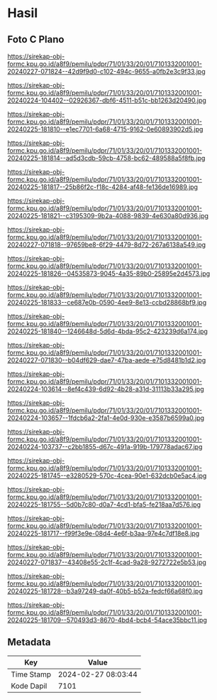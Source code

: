 # Hasil

## Foto C Plano

https://sirekap-obj-formc.kpu.go.id/a8f9/pemilu/pdpr/71/01/33/20/01/7101332001001-20240227-071824--42d9f9d0-c102-494c-9655-a0fb2e3c9f33.jpg

https://sirekap-obj-formc.kpu.go.id/a8f9/pemilu/pdpr/71/01/33/20/01/7101332001001-20240224-104402--02926367-dbf6-4511-b51c-bb1263d20490.jpg

https://sirekap-obj-formc.kpu.go.id/a8f9/pemilu/pdpr/71/01/33/20/01/7101332001001-20240225-181810--e1ec7701-6a68-4715-9162-0e60893902d5.jpg

https://sirekap-obj-formc.kpu.go.id/a8f9/pemilu/pdpr/71/01/33/20/01/7101332001001-20240225-181814--ad5d3cdb-59cb-4758-bc62-489588a5f8fb.jpg

https://sirekap-obj-formc.kpu.go.id/a8f9/pemilu/pdpr/71/01/33/20/01/7101332001001-20240225-181817--25b86f2c-f18c-4284-af48-fe136de16989.jpg

https://sirekap-obj-formc.kpu.go.id/a8f9/pemilu/pdpr/71/01/33/20/01/7101332001001-20240225-181821--c3195309-9b2a-4088-9839-4e630a80d936.jpg

https://sirekap-obj-formc.kpu.go.id/a8f9/pemilu/pdpr/71/01/33/20/01/7101332001001-20240227-071818--97659be8-6f29-4479-8d72-267a6138a549.jpg

https://sirekap-obj-formc.kpu.go.id/a8f9/pemilu/pdpr/71/01/33/20/01/7101332001001-20240225-181826--04535873-9045-4a35-89b0-25895e2d4573.jpg

https://sirekap-obj-formc.kpu.go.id/a8f9/pemilu/pdpr/71/01/33/20/01/7101332001001-20240225-181833--ce687e0b-0590-4ee9-8e13-ccbd28868bf9.jpg

https://sirekap-obj-formc.kpu.go.id/a8f9/pemilu/pdpr/71/01/33/20/01/7101332001001-20240225-181840--1246648d-5d6d-4bda-95c2-423239d6a174.jpg

https://sirekap-obj-formc.kpu.go.id/a8f9/pemilu/pdpr/71/01/33/20/01/7101332001001-20240227-071830--b04df629-dae7-47ba-aede-e75d8481b1d2.jpg

https://sirekap-obj-formc.kpu.go.id/a8f9/pemilu/pdpr/71/01/33/20/01/7101332001001-20240224-103614--8ef4c439-6d92-4b28-a31d-31113b33a295.jpg

https://sirekap-obj-formc.kpu.go.id/a8f9/pemilu/pdpr/71/01/33/20/01/7101332001001-20240224-103657--1fdcb6a2-2fa1-4e0d-930e-e3587b6599a0.jpg

https://sirekap-obj-formc.kpu.go.id/a8f9/pemilu/pdpr/71/01/33/20/01/7101332001001-20240224-103737--c2bb1855-d67c-491a-919b-179778adac67.jpg

https://sirekap-obj-formc.kpu.go.id/a8f9/pemilu/pdpr/71/01/33/20/01/7101332001001-20240225-181745--e3280529-570c-4cea-90e1-632dcb0e5ac4.jpg

https://sirekap-obj-formc.kpu.go.id/a8f9/pemilu/pdpr/71/01/33/20/01/7101332001001-20240225-181755--5d0b7c80-d0a7-4cd1-bfa5-fe218aa7d576.jpg

https://sirekap-obj-formc.kpu.go.id/a8f9/pemilu/pdpr/71/01/33/20/01/7101332001001-20240225-181717--f99f3e9e-08d4-4e6f-b3aa-97e4c7df18e8.jpg

https://sirekap-obj-formc.kpu.go.id/a8f9/pemilu/pdpr/71/01/33/20/01/7101332001001-20240227-071837--43408e55-2c1f-4cad-9a28-9272722e5b53.jpg

https://sirekap-obj-formc.kpu.go.id/a8f9/pemilu/pdpr/71/01/33/20/01/7101332001001-20240225-181728--b3a97249-da0f-40b5-b52a-fedcf66a68f0.jpg

https://sirekap-obj-formc.kpu.go.id/a8f9/pemilu/pdpr/71/01/33/20/01/7101332001001-20240225-181709--570493d3-8670-4bd4-bcb4-54ace35bbc11.jpg


## Metadata

| Key        | Value               |
| ---------- | ------------------- |
| Time Stamp | 2024-02-27 08:03:44 |
| Kode Dapil | 7101                |



